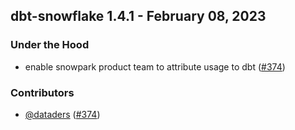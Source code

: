 ## dbt-snowflake 1.4.1 - February 08, 2023

### Under the Hood

- enable snowpark product team to attribute usage to dbt ([#374](https://github.com/dbt-labs/dbt-snowflake/issues/374))

### Contributors
- [@dataders](https://github.com/dataders) ([#374](https://github.com/dbt-labs/dbt-spark/issues/374))
